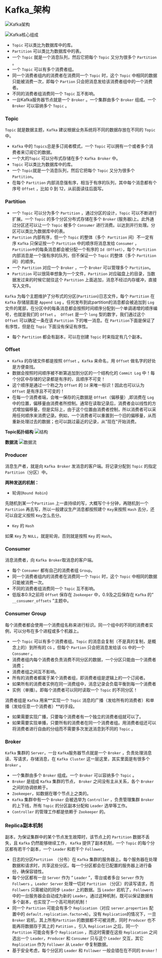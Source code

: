 # Kafka_架构

![Kafka架构](_v_images/20201021093816220_9153.png)

![Kafka核心组成](_v_images/20201021094630272_19121.png)

- `Topic` 可以类比为数据库中的库。
- `Partition` 可以类比为数据库中的表。
- 一个 `Topic` 就是一个消息队列，然后它把每个 `Topic` 又分为很多个 `Partition` 。
- 一个 `Topic` 可以有多个消费者组。
- 同一个消费者组内的消费者在消费同一个 `Topic` 时，这个 `Topic` 中相同的数据只能被消费一次，即每个 `Partion` 只会把消息发给该消费者组中的一个消费者。
- 不同的消费者组消费同一个 `Topic` 互不影响。
- 一台Kafka服务器节点就是一个 `Broker` 。一个集群由多个 `Broker` 组成。一个 `Broker` 可以容纳多个 `Topic` 。



### Topic
`Topic` 就是数据主题，`Kafka` 建议根据业务系统将不同的数据存放在不同的 `Topic` 中。

- `Kafka` 中的 `Topics`总是多订阅者模式，一个 `Topic` 可以拥有一个或者多个消费者来订阅它的数据。
- 一个大的`Topic` 可以分布式存储在多个 `Kafka Broker` 中。
- `Topic` 可以类比为数据库中的库。
- 一个 `Topic`就是一个消息队列，然后它把每个 `Topic` 又分为很多个 `Partition`。
- 在每个 `Partition` 内部消息强有序，相当于有序的队列，其中每个消息都有个序号 `Offset` ，比如 0 到 12，从前面读往后面写。



### Partition
- 一个 `Topic` 可以分为多个 `Partition` ，通过分区的设计，`Topic` 可以不断进行扩展。一个 `Topic` 的多个分区分布式存储在多个 `Broker` (服务器)上。此外通过分区还可以让一个 `Topic` 被多个 `Consumer` 进行消费。以达到并行处理。分区可以类比为数据库中的表。
- `Partition` 内部有序，但一个 `Topic` 的整体（多个` Partition` 间）不一定有序 `Kafka` 只保证按一个 `Partition` 中的顺序将消息发给 `Consumer` ，`Partition中`的每条消息都会被分配一个有序的 `Id（Offset）`，每个 `Partition` 内部消息是一个强有序的队列，但不保证一个 `Topic` 的整体（多个 `Partition` 间）的顺序。
- 一个 `Partition` 对应一个 `Broker` ，一个 `Broker` 可以管理多个 `Partition`。
- `Partition` 可以很简单想象为一个文件，`Partition` 对应磁盘上的目录，当数据发过来的时候它就往这个 `Partition` 上面追加，消息不经过内存缓冲，直接写入文件。

`Kafka` 为每个主题维护了分布式的分区(`Partition`)日志文件，每个 `Partition` 在 `Kafka` 存储层面是 `Append Log` 。任何发布到此partition的消息都会被追加到 `Log` 文件的尾部，在分区中的每条消息都会按照时间顺序分配到一个单调递增的顺序编号，也就是我们的 `Offset` 。` Offset` 是一个 `long` 型的数字，我们通过这个 `Offset` 可以确定一条在该 `Partition` 下的唯一消息。在 `Partition`下面是保证了有序性，但是在 `Topic` 下面没有保证有序性。

- 每个 `Partition` 都会有副本，可以在创建 `Topic` 时来指定有几个副本。



### Offset
 - `Kafka` 的存储文件都是按照 `Offset` 。`Kafka` 来命名，用 `Offset` 做名字的好处是方便查找。
- 数据会按照时间顺序被不断第追加到分区的一个结构化的 `Commit Log` 中！每个分区中存储的记录都是有序的，且顺序不可变！
- 这个顺序是通过一个称之为 `Offset` 的 `Id` 来唯一标识！因此也可以认为 `Offset` 是有序且不可变的！
- 在每一个消费者端，会唯一保存的元数据是 `Offset`（偏移量）,即消费在 `Log`中的位置，偏移量由消费者所控制。通常在读取记录后，消费者会以线性的方式增加偏移量，但是实际上，由于这个位置由消费者控制，所以消费者可以采用任何顺序来消费记录。例如，一个消费者可以重置到一个旧的偏移量，从而重新处理过去的数据；也可以跳过最近的记录，从"现在"开始消费。



**Topic拓扑结构**
![结构](_v_images/20201021102202490_21829.png)

**数据流**
![数据流](_v_images/20201021102238248_207.png)

### Producer
消息生产者，就是向 `Kafka Broker` 发消息的客户端。将记录分配到 `Topic` 的指定 `Partition`（分区）中。

**两种发送的机制：**

- 轮询(`Round Robin`)

先随机到某一个`Partition` 上一直持续的写，大概写个十分钟，再随机到一个 `Partition` 再去写，所以一般建议生产消息都按照建个 `Key`来按照 `Hash` 去分，还可以自定义按照 `Key`怎么去分。

- `Key` 的 `Hash`

如果 `Key` 为 `NULL`，就是轮询，否则就是按照 `Key` 的 `Hash`。



### Consumer
消息消费者，向 `Kafka Broker`取消息的客户端。

- 每个 `Consumer` 都有自己的消费者组 `Group`。
- 同一个消费者组内的消费者在消费同一个 `Topic` 时，这个 `Topic` 中相同的数据只能被消费一次。
- 不同的消费者组消费同一个 `Topic` 互不影响。
- 低版本0.9之前将 `Offset` 保存在 `Zookeeper` 中，0.9及之后保存在 `Kafka` 的“` __consumer_offsets` ”主题中。



### Consumer Group
每个消费者都会使用一个消费组名称来进行标识。同一个组中的不同的消费者实例，可以分布在多个进程或多个机器上。

- 一个 `Topic` 可以有多个消费者组。`Topic` 的消息会复制（不是真的复制，是概念上的）到所有的 `CG` ，但每个 `Partion` 只会把消息发给该 `CG` 中的一个 `Consumer` 。
- 消费者组内每个消费者负责消费不同分区的数据，一个分区只能由一个消费者消费；
- 消费者组之间互不影响。
- 所有的消费者都属于某个消费者组，即消费者组是逻辑上的一个订阅者。
- 如果所有的消费者实例在同一消费组中，消息记录会负载平衡到每一个消费者
- 实例（单播）。即每个消费者可以同时读取一个 `Topic` 的不同分区！

消费者组是 `Kafka` 用来**实现一个 `Topic` 消息的广播（发给所有的消费者）和单播（发给任意一个消费者）**的手段。

- 如果需要实现广播，只要每个消费者有一个独立的消费者组就可以了。
- 如果需要实现单播，只要所有的消费者在同一个消费者组。用消费者组还可以将消费者进行自由的分组而不需要多次发送消息到不同的 `Topic` 。



### Broker
`Kafka` 集群的 `Server`，一台 `Kafka`服务器节点就是一个 `Broker` ，负责处理消息读、写请求，存储消息，在 `Kafka Cluster` 这一层这里，其实里面是有很多个 `Broker` 。

- 一个集群由多个 `Broker` 组成。一个 `Broker` 可以容纳多个 `Topic` 。
- `Broker` 是组成 `Kafka` 集群的节点， `Broker` 之间没有主从关系，各个 `Broker` 之间的协调依赖于。
- `Zookeeper`，如数据在哪个节点上之类的。
- `Kafka` 集群中有一个 `Broker` 会被选举为 `Controller` ，负责管理集群 `Broker` 的上下线，所有 `Topic` 的分区副本分配和 `Leader` 选举等工作。
- `Controller` 的管理工作都是依赖于 `Zookeeper` 的。



### Replica副本机制
副本，为保证集群中的某个节点发生故障时，该节点上的 `Partition` 数据不丢失，且 `Kafka` 仍然能够继续工作， `Kafka` 提供了副本机制，一个 `Topic` 的每个分区都有若干个副本，一个 `Leader` 和若干个 `Follower`。

- 日志的分区`Partition `（分布）在 `Kafka` 集群的服务器上。每个服务器在处理数据和请求时，共享这些分区。每一个分区都会在已配置的服务器上进行备份，确保容错性。
- 每个分区都有一台 `Server` 作为 “ `Leader` ”，零台或者多台 `Server` 作为 `Follwers` 。`Leader Server` 处理一切对 `Partition` （分区）的读写请求，而 `Follwers` 只需被动的同步 `Leader` 上的数据。当 `Leader` 宕机了，`Followers `中的一台服务器会自动成为新的 `Leader`。通过这种机制，既可以保证数据有多个副本，也实现了一个高可用的机制！
- 同一个 `Partition` 可能会有多个 `Replication`（对应 `server.properties` 配置中的 `default.replication.factor=N`）。没有 `Replication`的情况下，一旦 `Broker` 宕机，其上所有`Partition` 的数据都不可被消费，同时 `Producer` 也不能再将数据存于其上的 `Patition` 。引入 `Replication` 之后，同一个 `Partition` 可能会有多个 `Replication` ，而这时需要在这些 `Replication` 之间选出一个 `Leader`，`Producer` 和 `Consumer` 只与这个 `Leader` 交互，其它 `Replication` 作为 `Follower` 从 `Leader` 中复制数据。
- 基于安全考虑，每个分区的 `Leader` 和 `Follower` 一般会错在在不同的 `Broker` !

